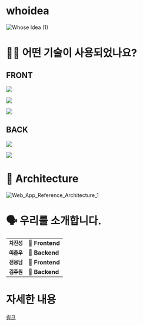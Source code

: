# whoidea
![Whose Idea (1)](https://user-images.githubusercontent.com/95297566/163955287-9ddb43ad-7796-4f5a-8d17-2f970683c57e.png)

# 🕵🏼 어떤 기술이 사용되었나요?

## FRONT
![](https://img.shields.io/badge/FRONT-React-61DAFB?style=for-the-badge&logo=React)

![](https://img.shields.io/badge/FRONT-Redux-764ABC?style=for-the-badge&logo=Redux)

![](https://img.shields.io/badge/FRONT-Redux-764ABC?style=for-the-badge&logo=TypeScript)

## BACK
![](https://img.shields.io/badge/BACK-Node-3776AB?style=for-the-badge&logo=Node.js)

![](https://img.shields.io/badge/BACK-Express-092E20?style=for-the-badge)

# 🔨 Architecture
![Web_App_Reference_Architecture_1](https://cdn.discordapp.com/attachments/960425551754051594/960866421527687198/Sodanen_Screenshot_22.04_05_20_39-33.png.png)

# 🗣 우리를 소개합니다.

<table>
  <tbody>
    <tr>
      <td align="center">
        <a href="https://github.com/mokbangkoon">
          <sub>
            <b>차진성</b>
          </sub>
        </a>
        <br>
      </td>
      <td>
        <strong>🚩 Frontend</strong>
      </td>
    </tr>
     <tr>
      <td align="center">
        <a href="https://github.com/chunwoolee-work">
          <sub>
            <b>이춘우</b>
          </sub>
        </a>
        <br>
      </td>
      <td>
        <strong>🏁 Backend</strong>
      </td>
    </tr>
      <td align="center">
        <a href="https://github.com/VRsoda">
          <sub>
            <b>전용남</b>
          </sub>
        </a>
        <br>
      </td>
      <td>
        <strong>🚩 Frontend</strong>
      </td>
    </tr>
    <tr>
      <td align="center">
        <a href="https://github.com/Mizulatte">
          <sub>
            <b>김주원</b>
          </sub>
        </a>
        <br>
      </td>
      <td>
        <strong>🏁 Backend</strong>
      </td>
    </tr>
    <tr>
  </tbody>
</table>


# 자세한 내용
<a href="https://github.com/codestates/Butcher-Shop/wiki">링크</a>

